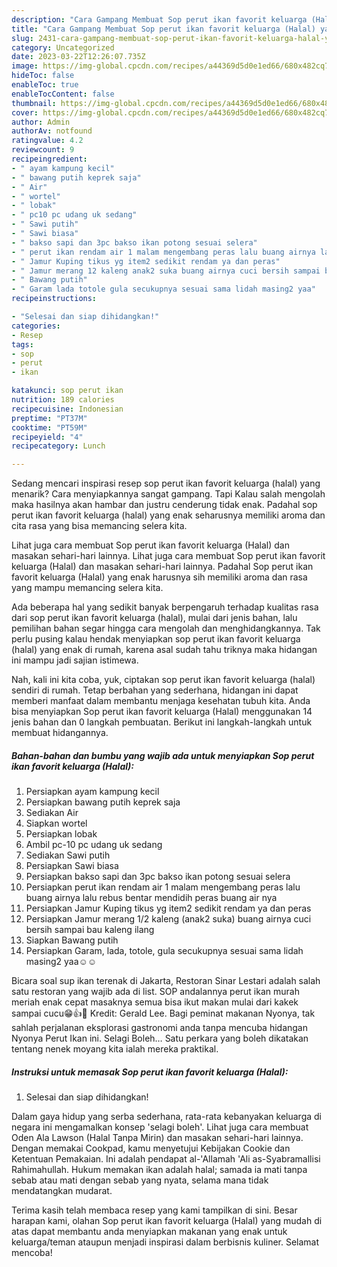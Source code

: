 ```yaml
---
description: "Cara Gampang Membuat Sop perut ikan favorit keluarga (Halal) yang Bisa Manjain Lidah"
title: "Cara Gampang Membuat Sop perut ikan favorit keluarga (Halal) yang Bisa Manjain Lidah"
slug: 2431-cara-gampang-membuat-sop-perut-ikan-favorit-keluarga-halal-yang-bisa-manjain-lidah
category: Uncategorized
date: 2023-03-22T12:26:07.735Z
image: https://img-global.cpcdn.com/recipes/a44369d5d0e1ed66/680x482cq70/sop-perut-ikan-favorit-keluarga-halal-foto-resep-utama.jpg
hideToc: false
enableToc: true
enableTocContent: false
thumbnail: https://img-global.cpcdn.com/recipes/a44369d5d0e1ed66/680x482cq70/sop-perut-ikan-favorit-keluarga-halal-foto-resep-utama.jpg
cover: https://img-global.cpcdn.com/recipes/a44369d5d0e1ed66/680x482cq70/sop-perut-ikan-favorit-keluarga-halal-foto-resep-utama.jpg
author: Admin
authorAv: notfound
ratingvalue: 4.2
reviewcount: 9
recipeingredient:
- " ayam kampung kecil"
- " bawang putih keprek saja"
- " Air"
- " wortel"
- " lobak"
- " pc10 pc udang uk sedang"
- " Sawi putih"
- " Sawi biasa"
- " bakso sapi dan 3pc bakso ikan potong sesuai selera"
- " perut ikan rendam air 1 malam mengembang peras lalu buang airnya lalu rebus bentar mendidih peras buang air nya"
- " Jamur Kuping tikus yg item2 sedikit rendam ya dan peras"
- " Jamur merang 12 kaleng anak2 suka buang airnya cuci bersih sampai bau kaleng ilang"
- " Bawang putih"
- " Garam lada totole gula secukupnya sesuai sama lidah masing2 yaa"
recipeinstructions:

- "Selesai dan siap dihidangkan!"
categories:
- Resep
tags:
- sop
- perut
- ikan

katakunci: sop perut ikan 
nutrition: 189 calories
recipecuisine: Indonesian
preptime: "PT37M"
cooktime: "PT59M"
recipeyield: "4"
recipecategory: Lunch

---
```



Sedang mencari inspirasi resep sop perut ikan favorit keluarga (halal) yang menarik? Cara menyiapkannya sangat gampang. Tapi Kalau salah mengolah maka hasilnya akan hambar dan justru cenderung tidak enak. Padahal sop perut ikan favorit keluarga (halal) yang enak seharusnya memiliki aroma dan cita rasa yang bisa memancing selera kita.


Lihat juga cara membuat Sop perut ikan favorit keluarga (Halal) dan masakan sehari-hari lainnya. Lihat juga cara membuat Sop perut ikan favorit keluarga (Halal) dan masakan sehari-hari lainnya. Padahal Sop perut ikan favorit keluarga (Halal) yang enak harusnya sih memiliki aroma dan rasa yang mampu memancing selera kita.

Ada beberapa hal yang sedikit banyak berpengaruh terhadap kualitas rasa dari sop perut ikan favorit keluarga (halal), mulai dari jenis bahan, lalu pemilihan bahan segar hingga cara mengolah dan menghidangkannya. Tak perlu pusing kalau hendak menyiapkan sop perut ikan favorit keluarga (halal) yang enak di rumah, karena asal sudah tahu triknya maka hidangan ini mampu jadi sajian istimewa.


Nah, kali ini kita coba, yuk, ciptakan sop perut ikan favorit keluarga (halal) sendiri di rumah. Tetap berbahan yang sederhana, hidangan ini dapat memberi manfaat dalam membantu menjaga kesehatan tubuh kita. Anda bisa menyiapkan Sop perut ikan favorit keluarga (Halal) menggunakan 14 jenis bahan dan 0 langkah pembuatan. Berikut ini langkah-langkah untuk membuat hidangannya.

<!--inarticleads1-->

##### Bahan-bahan dan bumbu yang wajib ada untuk menyiapkan Sop perut ikan favorit keluarga (Halal):

1. Persiapkan  ayam kampung kecil
1. Persiapkan  bawang putih keprek saja
1. Sediakan  Air
1. Siapkan  wortel
1. Persiapkan  lobak
1. Ambil  pc-10 pc udang uk sedang
1. Sediakan  Sawi putih
1. Persiapkan  Sawi biasa
1. Persiapkan  bakso sapi dan 3pc bakso ikan potong sesuai selera
1. Persiapkan  perut ikan rendam air 1 malam mengembang peras lalu buang airnya lalu rebus bentar mendidih peras buang air nya
1. Persiapkan  Jamur Kuping tikus yg item2 sedikit rendam ya dan peras
1. Persiapkan  Jamur merang 1/2 kaleng (anak2 suka) buang airnya cuci bersih sampai bau kaleng ilang
1. Siapkan  Bawang putih
1. Persiapkan  Garam, lada, totole, gula secukupnya sesuai sama lidah masing2 yaa☺️☺️


Bicara soal sup ikan terenak di Jakarta, Restoran Sinar Lestari adalah salah satu restoran yang wajib ada di list. SOP andalannya perut ikan murah meriah enak cepat masaknya semua bisa ikut makan mulai dari kakek sampai cucu😁👍🙏 Kredit: Gerald Lee. Bagi peminat makanan Nyonya, tak sahlah perjalanan eksplorasi gastronomi anda tanpa mencuba hidangan Nyonya Perut Ikan ini. Selagi Boleh… Satu perkara yang boleh dikatakan tentang nenek moyang kita ialah mereka praktikal. 

<!--inarticleads2-->

##### Instruksi untuk memasak Sop perut ikan favorit keluarga (Halal):


1. Selesai dan siap dihidangkan!

Dalam gaya hidup yang serba sederhana, rata-rata kebanyakan keluarga di negara ini mengamalkan konsep &#39;selagi boleh&#39;. Lihat juga cara membuat Oden Ala Lawson (Halal Tanpa Mirin) dan masakan sehari-hari lainnya. Dengan memakai Cookpad, kamu menyetujui Kebijakan Cookie dan Ketentuan Pemakaian. Ini adalah pendapat al-&#39;Allamah &#39;Ali as-Syabramallisi Rahimahullah. Hukum memakan ikan adalah halal; samada ia mati tanpa sebab atau mati dengan sebab yang nyata, selama mana tidak mendatangkan mudarat. 

Terima kasih telah membaca resep yang kami tampilkan di sini. Besar harapan kami, olahan Sop perut ikan favorit keluarga (Halal) yang mudah di atas dapat membantu anda menyiapkan makanan yang enak untuk keluarga/teman ataupun menjadi inspirasi dalam berbisnis kuliner. Selamat mencoba!
